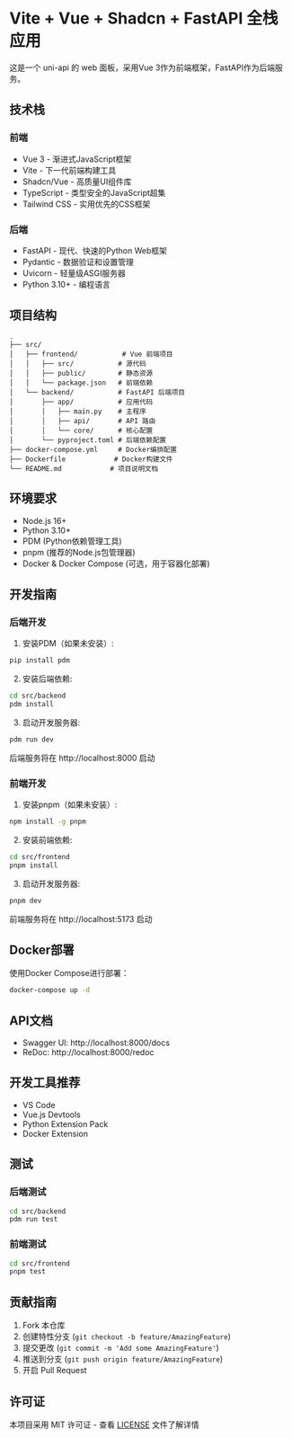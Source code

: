 # Vite + Vue + Shadcn + FastAPI 全栈应用

这是一个 uni-api 的 web 面板，采用Vue 3作为前端框架，FastAPI作为后端服务。

## 技术栈

### 前端
- Vue 3 - 渐进式JavaScript框架
- Vite - 下一代前端构建工具
- Shadcn/Vue - 高质量UI组件库
- TypeScript - 类型安全的JavaScript超集
- Tailwind CSS - 实用优先的CSS框架

### 后端
- FastAPI - 现代、快速的Python Web框架
- Pydantic - 数据验证和设置管理
- Uvicorn - 轻量级ASGI服务器
- Python 3.10+ - 编程语言

## 项目结构

```
.
├── src/
│   ├── frontend/           # Vue 前端项目
│   │   ├── src/           # 源代码
│   │   ├── public/        # 静态资源
│   │   └── package.json   # 前端依赖
│   └── backend/           # FastAPI 后端项目
│       ├── app/           # 应用代码
│       │   ├── main.py    # 主程序
│       │   ├── api/       # API 路由
│       │   └── core/      # 核心配置
│       └── pyproject.toml # 后端依赖配置
├── docker-compose.yml     # Docker编排配置
├── Dockerfile            # Docker构建文件
└── README.md            # 项目说明文档
```

## 环境要求

- Node.js 16+
- Python 3.10+
- PDM (Python依赖管理工具)
- pnpm (推荐的Node.js包管理器)
- Docker & Docker Compose (可选，用于容器化部署)

## 开发指南

### 后端开发

1. 安装PDM（如果未安装）:
```bash
pip install pdm
```

2. 安装后端依赖:
```bash
cd src/backend
pdm install
```

3. 启动开发服务器:
```bash
pdm run dev
```

后端服务将在 http://localhost:8000 启动

### 前端开发

1. 安装pnpm（如果未安装）:
```bash
npm install -g pnpm
```

2. 安装前端依赖:
```bash
cd src/frontend
pnpm install
```

3. 启动开发服务器:
```bash
pnpm dev
```

前端服务将在 http://localhost:5173 启动

## Docker部署

使用Docker Compose进行部署：

```bash
docker-compose up -d
```

## API文档

- Swagger UI: http://localhost:8000/docs
- ReDoc: http://localhost:8000/redoc

## 开发工具推荐

- VS Code
- Vue.js Devtools
- Python Extension Pack
- Docker Extension

## 测试

### 后端测试
```bash
cd src/backend
pdm run test
```

### 前端测试
```bash
cd src/frontend
pnpm test
```

## 贡献指南

1. Fork 本仓库
2. 创建特性分支 (`git checkout -b feature/AmazingFeature`)
3. 提交更改 (`git commit -m 'Add some AmazingFeature'`)
4. 推送到分支 (`git push origin feature/AmazingFeature`)
5. 开启 Pull Request

## 许可证

本项目采用 MIT 许可证 - 查看 [LICENSE](LICENSE) 文件了解详情
